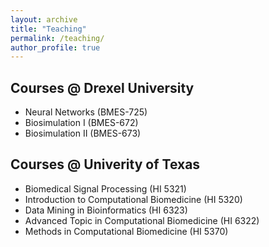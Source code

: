 ```yaml
---
layout: archive
title: "Teaching"
permalink: /teaching/
author_profile: true
---
```


## Courses @ Drexel University
  * Neural Networks (BMES-725)
  * Biosimulation I (BMES-672)
  * Biosimulation II (BMES-673)

## Courses @ Univerity of Texas
  * Biomedical Signal Processing (HI 5321) 
  * Introduction to Computational Biomedicine (HI 5320)
  * Data Mining in Bioinformatics (HI 6323)
  * Advanced Topic in Computational Biomedicine (HI 6322)
  * Methods in Computational Biomedicine (HI 5370)
